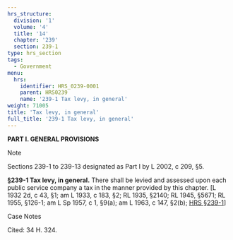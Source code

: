 ```yaml
---
hrs_structure:
  division: '1'
  volume: '4'
  title: '14'
  chapter: '239'
  section: 239-1
type: hrs_section
tags:
  - Government
menu:
  hrs:
    identifier: HRS_0239-0001
    parent: HRS0239
    name: '239-1 Tax levy, in general'
weight: 71005
title: 'Tax levy, in general'
full_title: '239-1 Tax levy, in general'
---
```

**PART I. GENERAL PROVISIONS**

Note

Sections 239-1 to 239-13 designated as Part I by L 2002, c 209, §5.

**§239-1 Tax levy, in general.** There shall be levied and assessed upon each public service company a tax in the manner provided by this chapter. [L 1932 2d, c 43, §1; am L 1933, c 183, §2; RL 1935, §2140; RL 1945, §5671; RL 1955, §126-1; am L Sp 1957, c 1, §9(a); am L 1963, c 147, §2(b); [HRS §239-1](/title-14/chapter-239/section-239-1/)]

Case Notes

Cited: 34 H. 324.